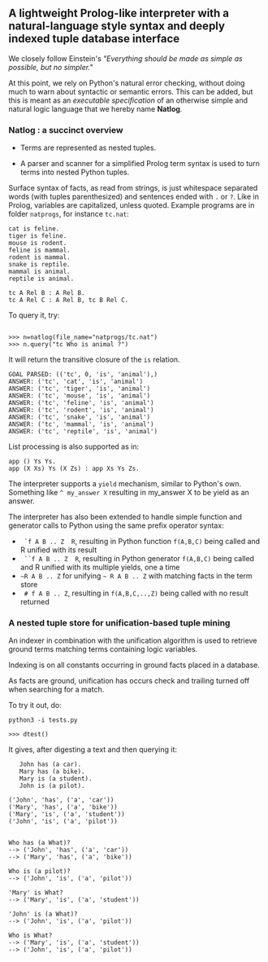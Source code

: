 ## A lightweight Prolog-like interpreter with a natural-language style syntax and deeply indexed tuple database interface

We closely follow Einstein's *"Everything should be made as simple as possible, but no simpler."*

At this point, we rely on Python's natural error checking, without doing much to warn about syntactic or semantic errors. This can be added, but this is meant as an *executable specification* of an otherwise simple and natural logic language that we hereby name **Natlog**.

###  **Natlog** : a succinct overview

* Terms are represented as nested tuples.

* A parser and scanner for a simplified Prolog term syntax is used
to turn terms into nested Python tuples.

Surface syntax of facts, as read from strings, is just whitespace separated words 
(with tuples parenthesized) and
sentences ended with ```.``` or ```?```.
Like in Prolog, variables are capitalized, unless quoted. Example programs are in folder ```natprogs```, for instance ```tc.nat```:

```
cat is feline.
tiger is feline.
mouse is rodent.
feline is mammal.
rodent is mammal.
snake is reptile.
mammal is animal.
reptile is animal.

tc A Rel B : A Rel B.
tc A Rel C : A Rel B, tc B Rel C.
```

To query it, try:

``` python3 -i natlog.py

>>> n=natlog(file_name="natprogs/tc.nat")
>>> n.query("tc Who is animal ?")
```

It will return the transitive closure of the ```is``` relation.

```
GOAL PARSED: (('tc', 0, 'is', 'animal'),)
ANSWER: ('tc', 'cat', 'is', 'animal')
ANSWER: ('tc', 'tiger', 'is', 'animal')
ANSWER: ('tc', 'mouse', 'is', 'animal')
ANSWER: ('tc', 'feline', 'is', 'animal')
ANSWER: ('tc', 'rodent', 'is', 'animal')
ANSWER: ('tc', 'snake', 'is', 'animal')
ANSWER: ('tc', 'mammal', 'is', 'animal')
ANSWER: ('tc', 'reptile', 'is', 'animal')
```

List processing is also supported as in:

```
app () Ys Ys. 
app (X Xs) Ys (X Zs) : app Xs Ys Zs.
```

The interpreter supports a ```yield``` mechanism, similar to Python's own. Something like 
``` ^ my_answer X ```
resulting in my_answer X to be yield as an answer.

The interpreter has also been extended to handle simple function and generator calls to Python  using the same prefix operator syntax:

- ``` `f A B .. Z  R```, resulting in Python function ```f(A,B,C)``` being called and R unified with its result
-  ``` ``f A B .. Z  R```, resulting in Python generator ```f(A,B,C)``` being called and R unified with its multiple yields, one a time
- ``` ~R A B .. Z ``` for unifying  ``` ~ R A B .. Z ``` with matching facts in the term store
- ``` # f A B .. Z```, resulting in ```f(A,B,C,..,Z)``` being called with no result returned


### A nested tuple store for unification-based tuple mining

An indexer in combination with the unification algorithm is used to retrieve ground terms matching terms containing logic variables.

Indexing is on all constants occurring in 
ground facts placed in a database. 

As facts are ground,
unification has occurs check and trailing turned off when searching
for a match.

To try it out, do:

```python3 -i tests.py```

`````>>> dtest()`````

It gives, after digesting a text and then querying it:

```
   John has (a car).
   Mary has (a bike).
   Mary is (a student).
   John is (a pilot).
   
('John', 'has', ('a', 'car'))
('Mary', 'has', ('a', 'bike'))
('Mary', 'is', ('a', 'student'))
('John', 'is', ('a', 'pilot'))


Who has (a What)?
--> ('John', 'has', ('a', 'car'))
--> ('Mary', 'has', ('a', 'bike'))

Who is (a pilot)?
--> ('John', 'is', ('a', 'pilot'))

'Mary' is What?
--> ('Mary', 'is', ('a', 'student'))

'John' is (a What)?
--> ('John', 'is', ('a', 'pilot'))

Who is What?
--> ('Mary', 'is', ('a', 'student'))
--> ('John', 'is', ('a', 'pilot'))

```

